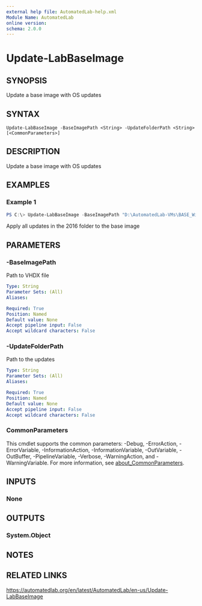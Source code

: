 ```yaml
---
external help file: AutomatedLab-help.xml
Module Name: AutomatedLab
online version:
schema: 2.0.0
---
```


# Update-LabBaseImage

## SYNOPSIS
Update a base image with OS updates

## SYNTAX

```
Update-LabBaseImage -BaseImagePath <String> -UpdateFolderPath <String> [<CommonParameters>]
```

## DESCRIPTION
Update a base image with OS updates

## EXAMPLES

### Example 1
```powershell
PS C:\> Update-LabBaseImage -BaseImagePath "D:\AutomatedLab-VMs\BASE_WindowsServer2016Datacenter(DesktopExperience)_10.0.14393.0.vhdx" -UpdateFolderPath $LabSources/OSUpdates/2016
```

Apply all updates in the 2016 folder to the base image

## PARAMETERS

### -BaseImagePath
Path to VHDX file

```yaml
Type: String
Parameter Sets: (All)
Aliases:

Required: True
Position: Named
Default value: None
Accept pipeline input: False
Accept wildcard characters: False
```

### -UpdateFolderPath
Path to the updates

```yaml
Type: String
Parameter Sets: (All)
Aliases:

Required: True
Position: Named
Default value: None
Accept pipeline input: False
Accept wildcard characters: False
```

### CommonParameters
This cmdlet supports the common parameters: -Debug, -ErrorAction, -ErrorVariable, -InformationAction, -InformationVariable, -OutVariable, -OutBuffer, -PipelineVariable, -Verbose, -WarningAction, and -WarningVariable. For more information, see [about_CommonParameters](http://go.microsoft.com/fwlink/?LinkID=113216).

## INPUTS

### None
## OUTPUTS

### System.Object
## NOTES

## RELATED LINKS
https://automatedlab.org/en/latest/AutomatedLab/en-us/Update-LabBaseImage
